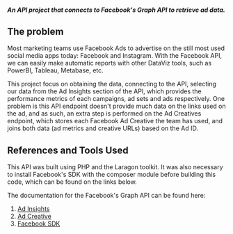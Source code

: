 ##### An API project that connects to Facebook's Graph API to retrieve ad data.

## The problem

Most marketing teams use Facebook Ads to advertise on the still most used social media apps today: Facebook and Instagram. With the Facebook API, we can easily make automatic reports with other DataViz tools, such as PowerBI, Tableau, Metabase, etc.

This project focus on obtaining the data, connecting to the API, selecting our data from the Ad Insights section of the API, which provides the performance metrics of each campaigns, ad sets and ads respectively.
One problem is this API endpoint doesn't provide much data on the links used on the ad, and as such, an extra step is performed on the Ad Creatives endpoint, which stores each Facebook Ad Creative the team has used, and joins both data (ad metrics and creative URLs) based on the Ad ID.

## References and Tools Used

This API was built using PHP and the Laragon toolkit. It was also necessary to install Facebook's SDK with the composer module before building this code, which can be found on the links below.

The documentation for the Facebook's Graph API can be found here:
1. [Ad Insights](https://developers.facebook.com/docs/marketing-api/insights/)
2. [Ad Creative](https://developers.facebook.com/docs/marketing-api/reference/ad-creative/)
3. [Facebook SDK](https://developers.facebook.com/docs/business-sdk/getting-started/?locale=pt_BR)
